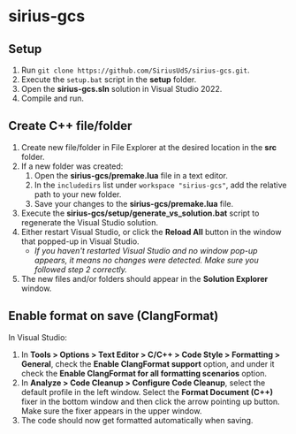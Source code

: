 # sirius-gcs

## Setup

1. Run `git clone https://github.com/SiriusUdS/sirius-gcs.git`.
2. Execute the `setup.bat` script in the **setup** folder.
3. Open the **sirius-gcs.sln** solution in Visual Studio 2022.
4. Compile and run.

## Create C++ file/folder

1. Create new file/folder in File Explorer at the desired location in the **src** folder.
2. If a new folder was created:
    1. Open the **sirius-gcs/premake.lua** file in a text editor.
    2. In the `includedirs` list under `workspace "sirius-gcs"`, add the relative path to your new folder.
    3. Save your changes to the **sirius-gcs/premake.lua** file.
3. Execute the **sirius-gcs/setup/generate_vs_solution.bat** script to regenerate the Visual Studio solution.
4. Either restart Visual Studio, or click the **Reload All** button in the window that popped-up in Visual Studio.
    - *If you haven't restarted Visual Studio and no window pop-up appears, it means no changes were detected. Make sure you followed step 2 correctly.*
5. The new files and/or folders should appear in the **Solution Explorer** window.

## Enable format on save (ClangFormat)

In Visual Studio:
1. In **Tools > Options > Text Editor > C/C++ > Code Style > Formatting > General**, check the **Enable ClangFormat support** option, and under it check the **Enable ClangFormat for all formatting scenarios** option.
2. In **Analyze > Code Cleanup > Configure Code Cleanup**, select the default profile in the left window. Select the **Format Document (C++)** fixer in the bottom window and then click the arrow pointing up button. Make sure the fixer appears in the upper window.
3. The code should now get formatted automatically when saving.
